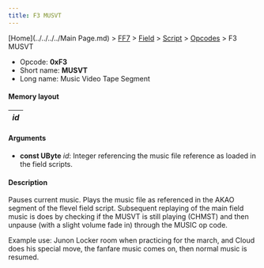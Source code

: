 ```yaml
---
title: F3 MUSVT
---
```


[Home](../../../../Main Page.md) > [FF7](../../../../FF7.md) > [Field](../../../Field.md) > [Script](../../Script.md) > [Opcodes](../Opcodes.md) > F3 MUSVT

-   Opcode: **0xF3**
-   Short name: **MUSVT**
-   Long name: Music Video Tape Segment

#### Memory layout

| *id* |
|------|

#### Arguments

-   **const UByte** *id*: Integer referencing the music file reference as loaded in the field scripts.

#### Description

Pauses current music. Plays the music file as referenced in the AKAO segment of the flevel field script. Subsequent replaying of the main field music is does by checking if the MUSVT is still playing (CHMST) and then unpause (with a slight volume fade in) through the MUSIC op code.

Example use: Junon Locker room when practicing for the march, and Cloud does his special move, the fanfare music comes on, then normal music is resumed.
